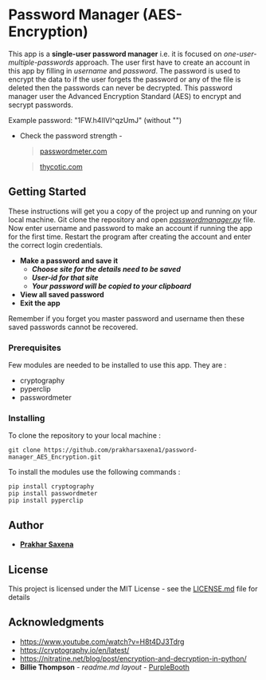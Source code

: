 # Password Manager (AES-Encryption)

This app is a __single-user password manager__ i.e. it is focused on *one-user-multiple-passwords* approach. The user first have to create an account in this app by filling in *username* and *password*. The password is used to encrypt the data to if the user forgets the password or any of the file is deleted then the passwords can never be decrypted.
This password manager user the Advanced Encryption Standard (AES) to encrypt and secrypt passwords.

Example password:  "1FW.h4IIVI^qzUmJ" (without "")

- Check the password strength -

  > [passwordmeter.com](http://www.passwordmeter.com/)

  > [thycotic.com](https://thycotic.com/resources/password-strength-checker/)



## Getting Started

These instructions will get you a copy of the project up and running on your local machine. Git clone the repository and open _[passwordmanager.py](passwordmanager.py "app")_ file. Now enter username and password to make an account if running the app for the first time. Restart the program after creating the account and enter the correct login credentials.
- __Make a password and save it__
  - __*Choose site for the details need to be saved*__
  - __*User-id for that site*__
  - __*Your password will be copied to your clipboard*__
- __View all saved password__
- __Exit the app__

Remember if you forget you master password and username then these saved passwords cannot be recovered.

### Prerequisites

Few modules are needed to be installed to use this app. They are :
- cryptography
- pyperclip
- passwordmeter

### Installing

To clone the repository to your local machine :
```
git clone https://github.com/prakharsaxena1/password-manager_AES_Encryption.git
```

To install the modules use the following commands :
```
pip install cryptography
pip install passwordmeter
pip install pyperclip
```

## Author

* [__Prakhar Saxena__](https://twitter.com/_thunder_cs)

## License

This project is licensed under the MIT License - see the [LICENSE.md](LICENSE.md) file for details

## Acknowledgments

* https://www.youtube.com/watch?v=H8t4DJ3Tdrg
* https://cryptography.io/en/latest/
* https://nitratine.net/blog/post/encryption-and-decryption-in-python/
* **Billie Thompson** - *readme.md layout* - [PurpleBooth](https://github.com/PurpleBooth)
